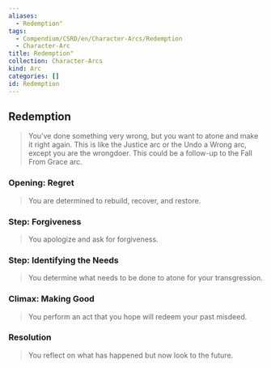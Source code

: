 ```yaml
---
aliases:
  - Redemption"
tags:
  - Compendium/CSRD/en/Character-Arcs/Redemption
  - Character-Arc
title: Redemption"
collection: Character-Arcs
kind: Arc
categories: []
id: Redemption
---
```

## Redemption  
>You’ve done something very wrong, but you want to atone and make it right again. This is like the Justice arc or the Undo a Wrong arc, except you are the wrongdoer. This could be a follow-up to the Fall From Grace arc.  
### Opening: Regret    
>You are determined to rebuild, recover, and restore.  
### Step: Forgiveness    
>You apologize and ask for forgiveness.  
### Step: Identifying the Needs    
>You determine what needs to be done to atone for your transgression.  
### Climax: Making Good    
>You perform an act that you hope will redeem your past misdeed.  
### Resolution    
>You reflect on what has happened but now look to the future.
